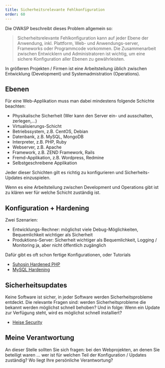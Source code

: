 ```yaml
---
title: Sicherheitsrelevante Fehlkonfiguration
order: 60
---
```


Die OWASP beschreibt dieses Problem allgemein so:

> Sicherheitsrelevante Fehlkonfiguration kann auf jeder Ebene der Anwendung, inkl. Plattform, Web- und Anwendungs-server, Frameworks oder Programmcode vorkommen. Die Zusammenarbeit zwischen Entwicklern und Administratoren ist wichtig, um eine sichere Konfiguration aller Ebenen zu gewährleisten.


In größeren Projekten / Firmen ist eine Arbeitsteilung üblich zwischen
Entwicklung (Development) und Systemadmistration (Operations). 

## Ebenen

Für eine Web-Applikation muss man dabei mindestens folgende Schichte beachten:

* Physikalische Sicherheit (Wer kann den Server ein- und ausschalten, zerlegen,...)
* Virtualisierungs-Schicht
* Betriebssystem, z.B. CentOS, Debian
* Datenbank, z.B. MySQL, MongoDB
* Interpreter, z.B. PHP, Ruby
* Webserver, z.B. Apache
* Framework, z.B. ZEND Framework, Rails
* Fremd-Applikation, z.B. Wordpress, Redmine
* Selbstgeschreibene Applikation

Jeder dieser Schichten gilt es richtig zu konfigurieren
und Sicherheits-Updates einzuspielen.

Wenn es eine Arbeitsteilung zwischen Development und Operations gibt 
ist zu klären wer für welche Schicht zuständig ist.

## Konfiguration + Hardening

Zwei Szenarien:

* Entwicklungs-Rechner: möglichst viele Debug-Möglichkeiten, Bequemlichkeit wichtiger als Sicherheit
* Produktions-Server: Sicherheit wichtiger als Bequemlichkeit, Logging / Monitoring ja, aber nicht öffentlich zugänglich

Dafür gibt es oft schon fertige Konfigurationen, oder Tutorials

* [Suhosin Hardened PHP](http://www.hardened-php.net/)
* [MySQL Hardening](https://www.owasp.org/index.php/OWASP_Backend_Security_Project_MySQL_Hardening)


## Sicherheitsupdates

Keine Software ist sicher, in jeder Software werden Sicherheitsprobleme
entdeckt. Die relevante Fragen sind: werden Sicherheitsprobleme die
bekannt werden möglichst schnell behoben? Und in folge: Wenn ein Update
zur Verfügung steht, wird es möglichst schnell installiert?

* [Heise Security](http://www.heise.de/security/)

## Meine Verantwortung

An dieser Stelle sollten Sie sich fragen: bei den Webprojekten, an
denen Sie beteiligt waren ... wer ist für welchen Teil der Konfiguration / Updates 
zuständig?  Wo liegt Ihre persönliche Verantwortung?



